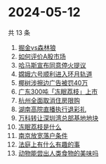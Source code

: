 # 2024-05-12

共 13 条

<!-- BEGIN -->
<!-- 最后更新时间 Sun May 12 2024 23:07:44 GMT+0800 (China Standard Time) -->

1. [掘金vs森林狼](https://www.zhihu.com/search?q=%E6%8E%98%E9%87%91vs%E6%A3%AE%E6%9E%97%E7%8B%BC)
1. [如何评价A股市场](https://www.zhihu.com/search?q=%E5%A6%82%E4%BD%95%E8%AF%84%E4%BB%B7A%E8%82%A1%E5%B8%82%E5%9C%BA)
1. [哈马斯宣布同意停火提议](https://www.zhihu.com/search?q=%E5%93%88%E9%A9%AC%E6%96%AF%E5%AE%A3%E5%B8%83%E5%90%8C%E6%84%8F%E5%81%9C%E7%81%AB%E6%8F%90%E8%AE%AE)
1. [嫦娥六号顺利进入环月轨道](https://www.zhihu.com/search?q=%E5%AB%A6%E5%A8%A5%E5%85%AD%E5%8F%B7%E9%A1%BA%E5%88%A9%E8%BF%9B%E5%85%A5%E7%8E%AF%E6%9C%88%E8%BD%A8%E9%81%93)
1. [椰树涉擦边广告被罚40万](https://www.zhihu.com/search?q=%E6%A4%B0%E6%A0%91%E6%B6%89%E6%93%A6%E8%BE%B9%E5%B9%BF%E5%91%8A%E8%A2%AB%E7%BD%9A40%E4%B8%87)
1. [广东300吨「冻眠荔枝」上市](https://www.zhihu.com/search?q=%E5%B9%BF%E4%B8%9C300%E5%90%A8%E3%80%8C%E5%86%BB%E7%9C%A0%E8%8D%94%E6%9E%9D%E3%80%8D%E4%B8%8A%E5%B8%82)
1. [杭州全面取消住房限购](https://www.zhihu.com/search?q=%E6%9D%AD%E5%B7%9E%E5%85%A8%E9%9D%A2%E5%8F%96%E6%B6%88%E4%BD%8F%E6%88%BF%E9%99%90%E8%B4%AD)
1. [湖南高院直播执行退彩礼](https://www.zhihu.com/search?q=%E6%B9%96%E5%8D%97%E9%AB%98%E9%99%A2%E7%9B%B4%E6%92%AD%E6%89%A7%E8%A1%8C%E9%80%80%E5%BD%A9%E7%A4%BC)
1. [万科转让深圳湾总部基地地块](https://www.zhihu.com/search?q=%E4%B8%87%E7%A7%91%E8%BD%AC%E8%AE%A9%E6%B7%B1%E5%9C%B3%E6%B9%BE%E6%80%BB%E9%83%A8%E5%9F%BA%E5%9C%B0%E5%9C%B0%E5%9D%97)
1. [冻眠荔枝是什么](https://www.zhihu.com/search?q=%E5%86%BB%E7%9C%A0%E8%8D%94%E6%9E%9D%E6%98%AF%E4%BB%80%E4%B9%88)
1. [南京放宽落户条件](https://www.zhihu.com/search?q=%E5%8D%97%E4%BA%AC%E6%94%BE%E5%AE%BD%E8%90%BD%E6%88%B7%E6%9D%A1%E4%BB%B6)
1. [法庭上有什么有趣的事](https://www.zhihu.com/search?q=%E6%B3%95%E5%BA%AD%E4%B8%8A%E6%9C%89%E4%BB%80%E4%B9%88%E6%9C%89%E8%B6%A3%E7%9A%84%E4%BA%8B)
1. [动物能尝出人类食物的美味吗](https://www.zhihu.com/search?q=%E5%8A%A8%E7%89%A9%E8%83%BD%E5%B0%9D%E5%87%BA%E4%BA%BA%E7%B1%BB%E9%A3%9F%E7%89%A9%E7%9A%84%E7%BE%8E%E5%91%B3%E5%90%97)

<!-- END -->
